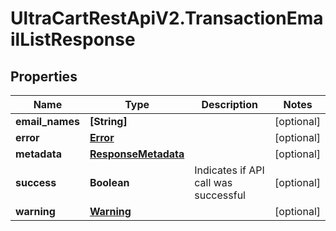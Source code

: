 # UltraCartRestApiV2.TransactionEmailListResponse

## Properties
Name | Type | Description | Notes
------------ | ------------- | ------------- | -------------
**email_names** | **[String]** |  | [optional] 
**error** | [**Error**](Error.md) |  | [optional] 
**metadata** | [**ResponseMetadata**](ResponseMetadata.md) |  | [optional] 
**success** | **Boolean** | Indicates if API call was successful | [optional] 
**warning** | [**Warning**](Warning.md) |  | [optional] 


